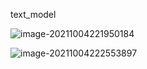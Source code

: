 text_model

![image-20211004221950184](C:\Users\10492\AppData\Roaming\Typora\typora-user-images\image-20211004221950184.png)

![image-20211004222553897](C:\Users\10492\AppData\Roaming\Typora\typora-user-images\image-20211004222553897.png)

